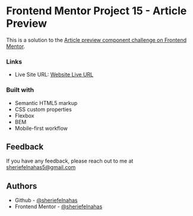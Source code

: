 # Frontend Mentor Project 15 - Article Preview

This is a solution to the [Article preview component challenge on Frontend Mentor](https://www.frontendmentor.io/challenges/article-preview-component-dYBN_pYFT).

### Links

- Live Site URL: [Website Live URL](https://sherief-elnahas-fem-article-preview.netlify.app/)

### Built with

- Semantic HTML5 markup
- CSS custom properties
- Flexbox
- BEM
- Mobile-first workflow

## Feedback

If you have any feedback, please reach out to me at sheriefelnahas5@gmail.com

## Authors

- Github - [@sheriefelnahas](https://github.com/SheriefElnahas)
- Frontend Mentor - [@sheriefelnahas](https://www.frontendmentor.io/profile/SheriefElnahas)
